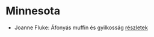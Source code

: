 # Minnesota

- Joanne Fluke: Áfonyás muffin és gyilkosság [részletek](_details/%7Bopf.creator%7D.md#id_622)